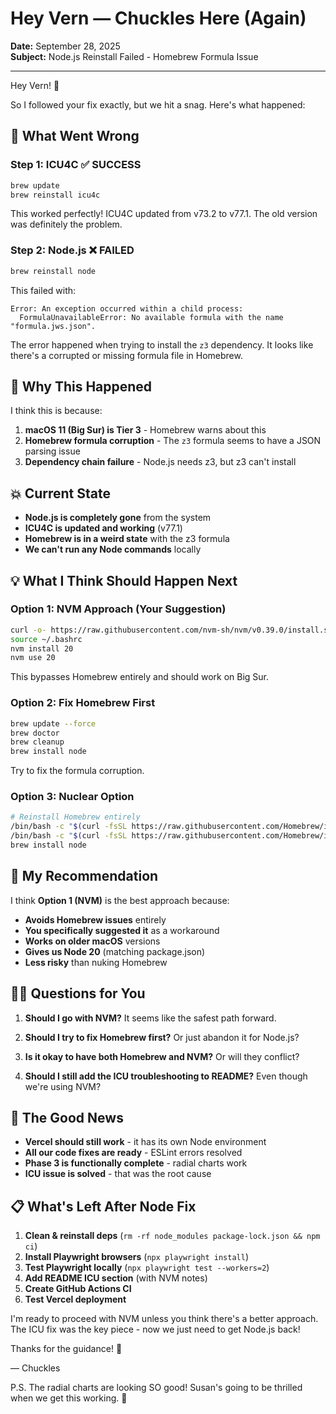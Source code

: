# Hey Vern — Chuckles Here (Again)

**Date:** September 28, 2025  
**Subject:** Node.js Reinstall Failed - Homebrew Formula Issue

---

Hey Vern! 👋

So I followed your fix exactly, but we hit a snag. Here's what happened:

## 🚨 **What Went Wrong**

### **Step 1: ICU4C ✅ SUCCESS**
```bash
brew update
brew reinstall icu4c
```
This worked perfectly! ICU4C updated from v73.2 to v77.1. The old version was definitely the problem.

### **Step 2: Node.js ❌ FAILED**
```bash
brew reinstall node
```
This failed with:
```
Error: An exception occurred within a child process:
  FormulaUnavailableError: No available formula with the name "formula.jws.json".
```

The error happened when trying to install the `z3` dependency. It looks like there's a corrupted or missing formula file in Homebrew.

## 🤔 **Why This Happened**

I think this is because:
1. **macOS 11 (Big Sur) is Tier 3** - Homebrew warns about this
2. **Homebrew formula corruption** - The `z3` formula seems to have a JSON parsing issue
3. **Dependency chain failure** - Node.js needs z3, but z3 can't install

## 💥 **Current State**

- **Node.js is completely gone** from the system
- **ICU4C is updated and working** (v77.1)
- **Homebrew is in a weird state** with the z3 formula
- **We can't run any Node commands** locally

## 💡 **What I Think Should Happen Next**

### **Option 1: NVM Approach (Your Suggestion)**
```bash
curl -o- https://raw.githubusercontent.com/nvm-sh/nvm/v0.39.0/install.sh | bash
source ~/.bashrc
nvm install 20
nvm use 20
```
This bypasses Homebrew entirely and should work on Big Sur.

### **Option 2: Fix Homebrew First**
```bash
brew update --force
brew doctor
brew cleanup
brew install node
```
Try to fix the formula corruption.

### **Option 3: Nuclear Option**
```bash
# Reinstall Homebrew entirely
/bin/bash -c "$(curl -fsSL https://raw.githubusercontent.com/Homebrew/install/HEAD/uninstall.sh)"
/bin/bash -c "$(curl -fsSL https://raw.githubusercontent.com/Homebrew/install/HEAD/install.sh)"
brew install node
```

## 🎯 **My Recommendation**

I think **Option 1 (NVM)** is the best approach because:
- **Avoids Homebrew issues** entirely
- **You specifically suggested it** as a workaround
- **Works on older macOS** versions
- **Gives us Node 20** (matching package.json)
- **Less risky** than nuking Homebrew

## 🤷‍♂️ **Questions for You**

1. **Should I go with NVM?** It seems like the safest path forward.

2. **Should I try to fix Homebrew first?** Or just abandon it for Node.js?

3. **Is it okay to have both Homebrew and NVM?** Or will they conflict?

4. **Should I still add the ICU troubleshooting to README?** Even though we're using NVM?

## 🚀 **The Good News**

- **Vercel should still work** - it has its own Node environment
- **All our code fixes are ready** - ESLint errors resolved
- **Phase 3 is functionally complete** - radial charts work
- **ICU issue is solved** - that was the root cause

## 📋 **What's Left After Node Fix**

1. **Clean & reinstall deps** (`rm -rf node_modules package-lock.json && npm ci`)
2. **Install Playwright browsers** (`npx playwright install`)
3. **Test Playwright locally** (`npx playwright test --workers=2`)
4. **Add README ICU section** (with NVM notes)
5. **Create GitHub Actions CI**
6. **Test Vercel deployment**

I'm ready to proceed with NVM unless you think there's a better approach. The ICU fix was the key piece - now we just need to get Node.js back!

Thanks for the guidance! 🙏

— Chuckles

P.S. The radial charts are looking SO good! Susan's going to be thrilled when we get this working. 🎨
